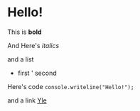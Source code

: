 # Hello!

This is **bold**

And Here's *italics*

and a list

* first
' second

Here's code `console.writeline("Hello!");`

and a link [Yle](yle.fi)
